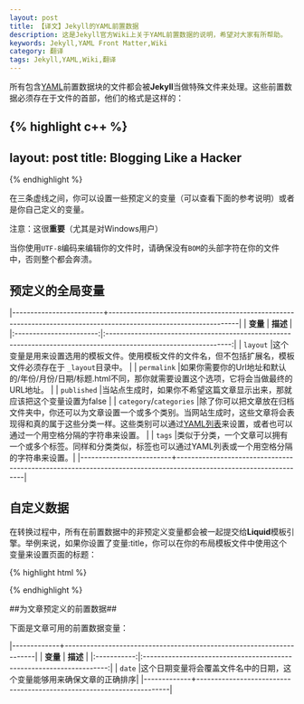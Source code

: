 ```yaml
---
layout: post
title: 【译文】Jekyll的YAML前置数据
description: 这是Jekyll官方Wiki上关于YAML前置数据的说明，希望对大家有所帮助。
keywords: Jekyll,YAML Front Matter,Wiki
category: 翻译
tags: Jekyll,YAML,Wiki,翻译
---
```


所有包含[YAML](http://yaml.org/)前置数据块的文件都会被**Jekyll**当做特殊文件来处理。这些前置数据必须存在于文件的首部，他们的格式是这样的：

{% highlight c++ %}
---
layout: post
title: Blogging Like a Hacker
---
{% endhighlight %}

在三条虚线之间，你可以设置一些预定义的变量（可以查看下面的参考说明）或者是你自己定义的变量。

注意：这很**重要**（尤其是对Windows用户）

当你使用`UTF-8`编码来编辑你的文件时，请确保没有`BOM`的头部字符在你的文件中，否则整个都会奔溃。

## 预定义的全局变量 ##

|-------------------------+------------------------------------------------------------------------------------------------------------------|
|    **变量** 						|																**描述**																																			     |
|:-----------------------:|:----------------------------------------------------------------------------------------------------------------:|
|			`layout`						|这个变量是用来设置选用的模板文件。使用模板文件的文件名，但不包括扩展名，模板文件必须存在于 `_layout`目录中。      |
|			`permalink`    	    |如果你需要你的Url地址和默认的/年份/月份/日期/标题.html不同，那你就需要设置这个选项，它将会当做最终的URL地址。     |
|			`published` 	      |当站点生成时，如果你不希望这篇文章显示出来，那就应该把这个变量设置为false																			   |
|	`category`/`categories` |除了你可以把文章放在归档文件夹中，你还可以为文章设置一个或多个类别。当网站生成时，这些文章将会表现得和真的属于这些分类一样。这些类别可以通过[YAML列表](http://en.wikipedia.org/wiki/YAML#Lists)来设置，或者也可以通过一个用空格分隔的字符串来设置。															     |
| 		`tags`							|类似于分类，一个文章可以拥有一个或多个标签。同样和分类类似，标签也可以通过YAML列表或一个用空格分隔的字符串来设置。|
|-------------------------+------------------------------------------------------------------------------------------------------------------|

## 自定义数据 ##

在转换过程中，所有在前置数据中的非预定义变量都会被一起提交给**Liquid**模板引擎。举例来说，如果你设置了变量:title，你可以在你的布局模板文件中使用这个变量来设置页面的标题：

{% highlight html %}
<title>{{ page.title }}</title>
{% endhighlight %}

##为文章预定义的前置数据##

下面是文章可用的前置数据变量：

|-------------+----------------------------------------------------------------------|
|   **变量**  |        **描述**                                                      |
|:-----------:|:--------------------------------------------------------------------:|
|     `date`  |这个日期变量将会覆盖文件名中的日期，这个变量能够用来确保文章的正确排序|
|-------------+----------------------------------------------------------------------|
